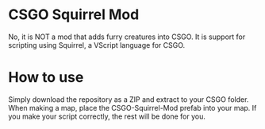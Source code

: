 # CSGO Squirrel Mod
No, it is NOT a mod that adds furry creatures into CSGO. It is support for scripting using Squirrel, a VScript language for CSGO.

# How to use
Simply download the repository as a ZIP and extract to your CSGO folder.
When making a map, place the CSGO-Squirrel-Mod prefab into your map.
If you make your script correctly, the rest will be done for you.

